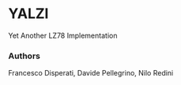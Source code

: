 YALZI
=====

Yet Another LZ78 Implementation

### Authors

Francesco Disperati, Davide Pellegrino, Nilo Redini
 